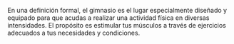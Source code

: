 En una definición formal, el gimnasio es el lugar especialmente diseñado y equipado para que acudas a realizar una actividad física en diversas intensidades.
El propósito es estimular tus músculos a través de ejercicios adecuados a tus necesidades y condiciones.
